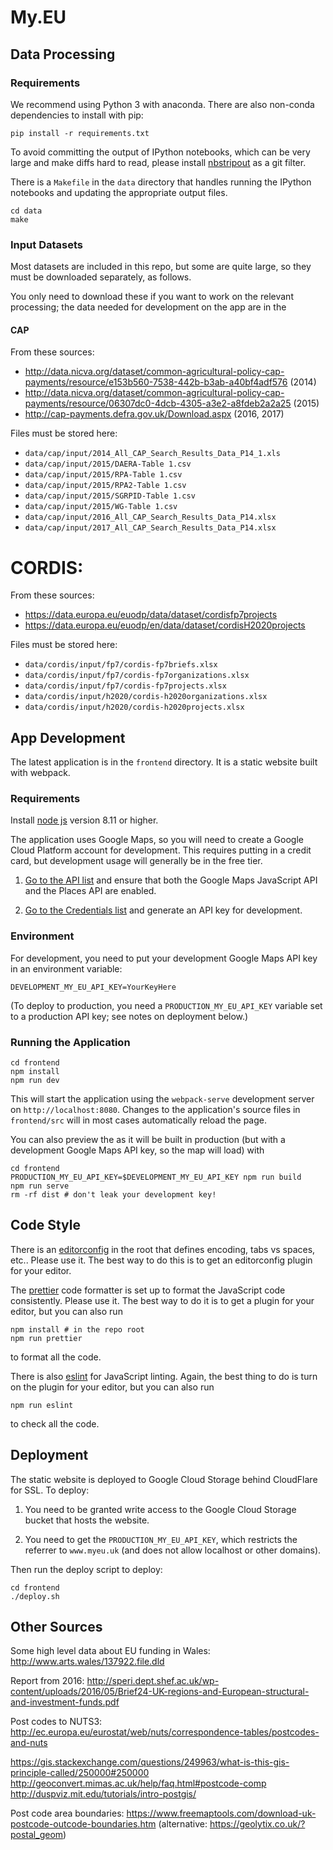 # My.EU

## Data Processing

### Requirements

We recommend using Python 3 with anaconda. There are also non-conda dependencies to install with pip:

```
pip install -r requirements.txt
```

To avoid committing the output of IPython notebooks, which can be very large and make diffs hard to read, please install [nbstripout](https://github.com/kynan/nbstripout) as a git filter.

There is a `Makefile` in the `data` directory that handles running the IPython notebooks and updating the appropriate output files.

```
cd data
make
```

### Input Datasets

Most datasets are included in this repo, but some are quite large, so they must be downloaded separately, as follows.

You only need to download these if you want to work on the relevant processing; the data needed for development on the app are in the

#### CAP

From these sources:

- http://data.nicva.org/dataset/common-agricultural-policy-cap-payments/resource/e153b560-7538-442b-b3ab-a40bf4adf576 (2014)
- http://data.nicva.org/dataset/common-agricultural-policy-cap-payments/resource/06307dc0-4dcb-4305-a3e2-a8fdeb2a2a25 (2015)
- http://cap-payments.defra.gov.uk/Download.aspx (2016, 2017)

Files must be stored here:

- `data/cap/input/2014_All_CAP_Search_Results_Data_P14_1.xls`
- `data/cap/input/2015/DAERA-Table 1.csv`
- `data/cap/input/2015/RPA-Table 1.csv`
- `data/cap/input/2015/RPA2-Table 1.csv`
- `data/cap/input/2015/SGRPID-Table 1.csv`
- `data/cap/input/2015/WG-Table 1.csv`
- `data/cap/input/2016_All_CAP_Search_Results_Data_P14.xlsx`
- `data/cap/input/2017_All_CAP_Search_Results_Data_P14.xlsx`

# CORDIS:

From these sources:

- https://data.europa.eu/euodp/data/dataset/cordisfp7projects
- https://data.europa.eu/euodp/en/data/dataset/cordisH2020projects

Files must be stored here:

- `data/cordis/input/fp7/cordis-fp7briefs.xlsx`
- `data/cordis/input/fp7/cordis-fp7organizations.xlsx`
- `data/cordis/input/fp7/cordis-fp7projects.xlsx`
- `data/cordis/input/h2020/cordis-h2020organizations.xlsx`
- `data/cordis/input/h2020/cordis-h2020projects.xlsx`

## App Development

The latest application is in the `frontend` directory. It is a static website built with webpack.

### Requirements

Install [node js](https://nodejs.org/en/) version 8.11 or higher.

The application uses Google Maps, so you will need to create a Google Cloud Platform account for development. This requires putting in a credit card, but development usage will generally be in the free tier.

1. [Go to the API list](https://console.cloud.google.com/google/maps-apis/api-list) and ensure that both the Google Maps JavaScript API and the Places API are enabled.

2. [Go to the Credentials list](https://console.cloud.google.com/apis/credentials) and generate an API key for development.

### Environment

For development, you need to put your development Google Maps API key in an environment variable:

```
DEVELOPMENT_MY_EU_API_KEY=YourKeyHere
```

(To deploy to production, you need a `PRODUCTION_MY_EU_API_KEY` variable set to a production API key; see notes on deployment below.)

### Running the Application

```
cd frontend
npm install
npm run dev
```

This will start the application using the `webpack-serve` development server on `http://localhost:8080`. Changes to the application's source files in `frontend/src` will in most cases automatically reload the page.

You can also preview the as it will be built in production (but with a development Google Maps API key, so the map will load) with

```
cd frontend
PRODUCTION_MY_EU_API_KEY=$DEVELOPMENT_MY_EU_API_KEY npm run build
npm run serve
rm -rf dist # don't leak your development key!
```

## Code Style

There is an [editorconfig](https://editorconfig.org/) in the root that defines encoding, tabs vs spaces, etc.. Please use it. The best way to do this is to get an editorconfig plugin for your editor.

The [prettier](https://github.com/prettier/prettier) code formatter is set up to format the JavaScript code consistently. Please use it. The best way to do it is to get a plugin for your editor, but you can also run

```
npm install # in the repo root
npm run prettier
```

to format all the code.

There is also [eslint](https://eslint.org/) for JavaScript linting. Again, the best thing to do is turn on the plugin for your editor, but you can also run

```
npm run eslint
```

to check all the code.

## Deployment

The static website is deployed to Google Cloud Storage behind CloudFlare for SSL. To deploy:

1. You need to be granted write access to the Google Cloud Storage bucket that hosts the website.

2. You need to get the `PRODUCTION_MY_EU_API_KEY`, which restricts the referrer to `www.myeu.uk` (and does not allow localhost or other domains).

Then run the deploy script to deploy:

```
cd frontend
./deploy.sh
```

## Other Sources

Some high level data about EU funding in Wales:
http://www.arts.wales/137922.file.dld

Report from 2016:
http://speri.dept.shef.ac.uk/wp-content/uploads/2016/05/Brief24-UK-regions-and-European-structural-and-investment-funds.pdf

Post codes to NUTS3:
http://ec.europa.eu/eurostat/web/nuts/correspondence-tables/postcodes-and-nuts

https://gis.stackexchange.com/questions/249963/what-is-this-gis-principle-called/250000#250000
http://geoconvert.mimas.ac.uk/help/faq.html#postcode-comp
http://duspviz.mit.edu/tutorials/intro-postgis/

Post code area boundaries:
https://www.freemaptools.com/download-uk-postcode-outcode-boundaries.htm
(alternative: https://geolytix.co.uk/?postal_geom)
